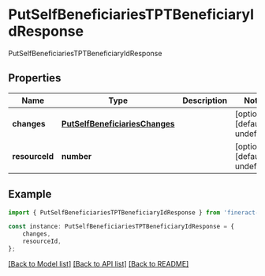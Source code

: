 # PutSelfBeneficiariesTPTBeneficiaryIdResponse

PutSelfBeneficiariesTPTBeneficiaryIdResponse

## Properties

Name | Type | Description | Notes
------------ | ------------- | ------------- | -------------
**changes** | [**PutSelfBeneficiariesChanges**](PutSelfBeneficiariesChanges.md) |  | [optional] [default to undefined]
**resourceId** | **number** |  | [optional] [default to undefined]

## Example

```typescript
import { PutSelfBeneficiariesTPTBeneficiaryIdResponse } from 'fineract-typescript-client';

const instance: PutSelfBeneficiariesTPTBeneficiaryIdResponse = {
    changes,
    resourceId,
};
```

[[Back to Model list]](../README.md#documentation-for-models) [[Back to API list]](../README.md#documentation-for-api-endpoints) [[Back to README]](../README.md)
